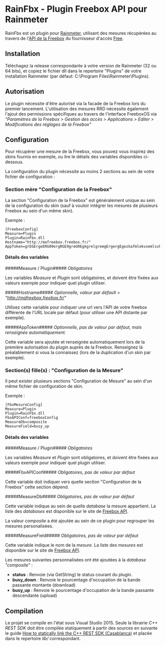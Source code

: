 # RainFbx - Plugin Freebox API pour Rainmeter

RainFbx est un plugin pour [Rainmeter](https://www.rainmeter.net/), utilisant des mesures récupérées au travers de l'[API de la Freebox](http://dev.freebox.fr/sdk/os/) du fournisseur d'accès [Free](http://www.free.fr).

## Installation

Téléchagez la release correspondante à votre version de Rainmeter (32 ou 64 bits), et copiez le fichier dll dans le repertoire "Plugins\" de votre installation Rainmeter (par défaut: C:\Program Files\Rainmeter\Plugins).

## Autorisation

Le plugin nécessite d'être autorisé via la facade de la Freebox lors du premier lancement.
L'utilisation des mesures RRD nécessite également l'ajout des permissions spécifiques au travers de l'interface FreeboxOS via _"Paramètres de la Freebox > Gestion des accès > Applications > Editer > Modifications des réglages de la Freebox"_

## Configuration

Pour récupérer une mesure de la Freebox, vous pouvez vous inspirez des skins fournis en exemple, ou lire le détails des variables disponibles ci-dessous.

La configuration du plugin nécessite au moins 2 sections au sein de votre fichier de configuration :

### Section mère "Configuration de la Freebox"

La section "Configuration de la Freebox" est généralement unique au sein de la configuration du skin (sauf à vouloir intégrer les mesures de plusieurs Freebox au sein d'un même skin).

Exemple :
```
[FreeboxConfig]
Measure=Plugin
Plugin=RainFbx.dll
Hostname="http://mafreebox.freebox.fr/"
AppToken=grEGErgeERG09ergRGE9greGREgkgrelgremgErgergEgezkafmlekvxemlsvkZl
```
#### Détails des variables ####

#####Measure / Plugin#####
_Obligatoires_

Les variables *Measure* et *Plugin* sont obligatoires, et doivent être fixées aux valeurs exemple pour indiquer quel plugin utiliser.

#####Hostname#####
_Optionnelle, valeur par défault = "http://mafreebox.freebox.fr/"_

Utilisez cette variable pour indiquer une url vers l'API de votre freebox différente de l'URL locale par défaut (pour utiliser une API distante par exemple).

#####AppToken#####
_Optionnelle, pas de valeur par défaut, mais renseignée automatiquement._

Cette variable sera ajoutée et renseignée automatiquement lors de la première autorisation du plugin auprès de la Freebox.
Renseignez là préalablement si vous la connaissez (lors de la duplication d'un skin par exemple).

### Section(s) fille(s) : "Configuration de la Mesure"

Il peut exister plusieurs sections "Configuration de Mesure" au sein d'un même fichier de configuration de skin.

Exemple :
```
[FbxMesureConfig]
Measure=Plugin
Plugin=RainFbx.dll
FbxAPIConf=freeboxConfig
MeasureDb=composite
MeasureField=busy_up
```
#### Détails des variables ####

#####Measure / Plugin#####
_Obligatoires_

Les variables *Measure* et *Plugin* sont obligatoires, et doivent être fixées aux valeurs exemple pour indiquer quel plugin utiliser.

#####FbxAPIConf#####
_Obligatoires, pas de valeur par défaut_

Cette variable doit indiquer vers quelle section "Configuration de la Freebox" cette section dépend.

#####MeasureDb#####
_Obligatoires, pas de valeur par défaut_

Cette variable indique au sein de quelle _database_ la mesure appartient. La liste des _databases_ est disponible sur le site de [Freebox API](http://dev.freebox.fr/sdk/os/rrd/).

La valeur _composite_ a été ajoutée au sein de ce plugin pour regrouper les mesures personalisées.

#####MeasureField#####
_Obligatoires, pas de valeur par défaut_

Cette variable indique le nom de la _mesure_. La liste des _mesures_ est disponible sur le site de [Freebox API](http://dev.freebox.fr/sdk/os/rrd/).

Les mesures suivantes personnalisées ont été ajoutées à la _database "composite"_ :
- **status** : Renvoie (via GetString) le status courant du plugin.
- **busy_down** : Renvoie le pourcentage d'occupation de la bande passante montante (download)
- **busy_up** : Renvoie le pourcentage d'occupation de la bande passante descendante (upload)

## Compilation ##

Le projet se compile en l'état sous Visual Studio 2015. Seule la librairie _C++ REST SDK_ doit être compilée statiquement à partir des sources en suivante le guide [How to statically link the C++ REST SDK (Casablanca)](https://katyscode.wordpress.com/2014/04/01/how-to-statically-link-the-c-rest-sdk-casablanca/) et placée dans le repertoire _lib/_ correspondant.
